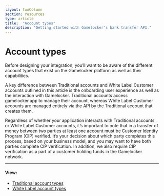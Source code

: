 ```yaml
---
layout: twoColumn
section: resources
type: article
title:  "Account types"
description: "Getting started with Gamelocker's bank transfer API."
---
```


# Account types

Before designing your integration, you’ll want to be aware of the different account types that exist on the Gamelocker platform as well as their capabilities.

A key difference between Traditional accounts and White Label Customer accounts outlined in this article is the onboarding user experience as well as the interaction with Gamelocker. Traditional accounts access gamelocker.app to manage their account, whereas White Label Customer accounts are managed entirely via the API by the Traditional account that creates them.

Regardless of whether your application interacts with Traditional accounts or White Label Customer accounts, it’s important to note that in a transfer of money between two parties at least one account must be Customer Identity Program (CIP) verified. It’s your decision about which party completes this process, based on your business model, and you may want to have both parties complete CIP verification. In addition, we also require CIP verification as a part of a customer holding funds in the Gamelocker network.

* * *

#### View:

*   [Traditional account types](/resources/account-types/traditional-accounts.html)
*   [White Label account types](/resources/account-types/white-label-accounts.html)
